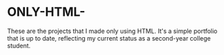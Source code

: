 # ONLY-HTML-
These are the projects that I made only using HTML.
It's a simple portfolio that is up to date, reflecting my current status as a second-year college student.

